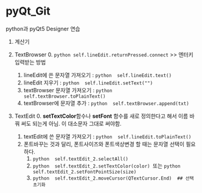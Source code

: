 # pyQt_Git

python과 pyQt5 Designer 연습

1. 계산기

2. TextBrowser 
    0. ```python self.lineEdit.returnPressed.connect``` >> 엔터키 입력받는 방법
    1. lineEdit에 쓴 문자열 가져오기 : ```python  self.lineEdit.text() ``` <!-- 그냥 text() -->
    2. lineEdit 지우기 : ```python  self.lineEdit.setText("") ```  <!-- setText("")보단 clear() -->
    3. textBrowser 문자열 가져오기 : ```python  self.textBrowser.toPlainText() ``` <!-- toPlainText() -->
    4. textBrowser에 문자열 추가 : ```python  self.textBrowser.append(txt)```  <!-- 전 문자열에 추가하는거라고 toPlainText().append() 처럼 하진 않음.-->

3. TextEdit
    0. **setTextColor**함수나 **setFont** 함수를 새로 정의한다고 해서 이름 바꿔 써도 되는게 아님. 이 대소문자 그대로 써야함.
    1. textEdit에 쓴 문자열 가져오기 : ```python  self.lineEdit.toPlainText() ``` <!-- text() 아님. line만 text(). -->
    2. 폰트바꾸는 것과 달리, 폰트사이즈와 폰트색상변경 할 때는 문자열 선택이 필요하다.
        1. ```python  self.textEdit_2.selectAll() ``` <!-- 전체선택하고 -->
        2. ```python  self.textEdit_2.setTextColor(color) ```또는 ```python self.textEdit_2.setFontPointSize(size)``` <!--색상을 입히거나 폰트를 변경하고-->
        3. ```python  self.textEdit_2.moveCursor(QTextCursor.End)  ## 선택 초기화 ```
